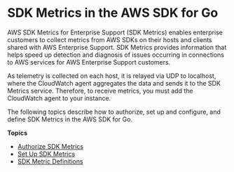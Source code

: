 # SDK Metrics in the AWS SDK for Go<a name="sdk-metrics"></a>

AWS SDK Metrics for Enterprise Support \(SDK Metrics\) enables enterprise customers to collect metrics from AWS SDKs on their hosts and clients shared with AWS Enterprise Support\. SDK Metrics provides information that helps speed up detection and diagnosis of issues occurring in connections to AWS services for AWS Enterprise Support customers\.

As telemetry is collected on each host, it is relayed via UDP to localhost, where the CloudWatch agent aggregates the data and sends it to the SDK Metrics service\. Therefore, to receive metrics, you must add the CloudWatch agent to your instance\.

The following topics describe how to authorize, set up and configure, and define SDK Metrics in the AWS SDK for Go\.

**Topics**
+ [Authorize SDK Metrics](authorize-metrics.md)
+ [Set Up SDK Metrics](setup-metrics.md)
+ [SDK Metric Definitions](define-metrics.md)